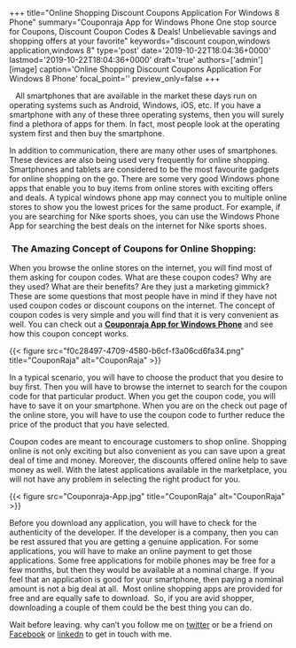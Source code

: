 +++
title="Online Shopping Discount Coupons Application For Windows 8 Phone"
summary="Couponraja App for Windows Phone One stop source for Coupons, Discount Coupon Codes & Deals! Unbelievable savings and shopping offers at your favorite"
keywords="discount coupon,windows application,windows 8"
type='post'
date='2019-10-22T18:04:36+0000'
lastmod='2019-10-22T18:04:36+0000'
draft='true'
authors=['admin']
[image]
caption='Online Shopping Discount Coupons Application For Windows 8 Phone'
focal_point=''
preview_only=false
+++








<strong>&nbsp;</strong>&nbsp; All smartphones that are available in the market these days run on operating systems such as Android, Windows, iOS, etc. If you have a smartphone with any of these three operating systems, then you will surely find a plethora of apps for them. In fact, most people look at the operating system first and then buy the smartphone.

In addition to communication, there are many other uses of smartphones. These devices are also being used very frequently for online shopping. Smartphones and tablets are considered to be the most favourite gadgets for online shopping on the go. There are some very good Windows phone apps that enable you to buy items from online stores with exciting offers and deals. A typical windows phone app may connect you to multiple online stores to show you the lowest prices for the same product. For example, if you are searching for Nike sports shoes, you can use the Windows Phone App for searching the best deals on the internet for Nike sports shoes.

### &nbsp;<strong>The Amazing Concept of Coupons for Online Shopping:</strong> <strong>&nbsp;</strong>

When you browse the online stores on the internet, you will find most of them asking for coupon codes. What are these coupon codes? Why are they used? What are their benefits? Are they just a marketing gimmick? These are some questions that most people have in mind if they have not used coupon codes or discount coupons on the internet. The concept of coupon codes is very simple and you will find that it is very convenient as well. You can check out a <a title="Coupon Raja" href="http://www.windowsphone.com/en-us/store/app/couponraja/91e8f8d5-f947-4713-8fc5-5fe58d59bf9b" target="_blank"><strong>Couponraja App for Windows Phone</strong></a> and see how this coupon concept works.

{{< figure src="f0c28497-4709-4580-b6cf-f3a06cd6fa34.png" title="CouponRaja" alt="CouponRaja" >}}

In a typical scenario, you will have to choose the product that you desire to buy first. Then you will have to browse the internet to search for the coupon code for that particular product. When you get the coupon code, you will have to save it on your smartphone. When you are on the check out page of the online store, you will have to use the coupon code to further reduce the price of the product that you have selected.

Coupon codes are meant to encourage customers to shop online. Shopping online is not only exciting but also convenient as you can save upon a great deal of time and money. Moreover, the discounts offered online help to save money as well. With the latest applications available in the marketplace, you will not have any problem in selecting the right product for you.

{{< figure src="Couponraja-App.jpg" title="CouponRaja" alt="CouponRaja" >}}

Before you download any application, you will have to check for the authenticity of the developer. If the developer is a company, then you can be rest assured that you are getting a genuine application. For some applications, you will have to make an online payment to get those applications. Some free applications for mobile phones may be free for a few months, but then they would be available at a nominal charge. If you feel that an application is good for your smartphone, then paying a nominal amount is not a big deal at all.&nbsp; Most online shopping apps are provided for free and are equally safe to download.&nbsp; So, if you are avid shopper, downloading a couple of them could be the best thing you can do.

Wait before leaving.
why can’t you follow me on <a href="https://twitter.com/arungudelli" target="_blank" rel="noopener">twitter</a> or be a friend on <a href="https://www.facebook.com/gudelliArun" target="_blank" rel="noopener">Facebook</a> or  <a href="https://www.linkedin.com/in/arungudelli/" target="_blank" rel="noopener">linkedn</a> to get in touch with me.







